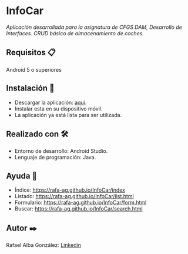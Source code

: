 # InfoCar
_Aplicación desarrollada para la asignatura de CFGS DAM, Desarrollo de Interfaces. CRUD básico de almacenamiento de coches._ 

## Requisitos 📋
Android 5 o superiores

## Instalación 🔧
 - Descargar la aplicación: [aquí](https://github.com/Rafa-AG/InfoCar/releases/tag/1.0).
 - Instalar esta en su dispositivo móvil.
 - La aplicación ya está lista para ser utilizada.
 
## Realizado con 🛠️
 - Entorno de desarrollo: Android Studio.
 - Lenguaje de programación: Java.

## Ayuda 🧤
 - Índice: https://rafa-ag.github.io/InfoCar/index
 - Listado: https://rafa-ag.github.io/InfoCar/list.html
 - Formulario: https://rafa-ag.github.io/InfoCar/form.html
 - Buscar: https://rafa-ag.github.io/InfoCar/search.html

## Autor ✒️
Rafael Alba González: [Linkedin](https://www.linkedin.com/in/rafael-alba-gonzález-6735a0205/)
